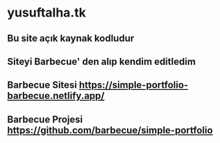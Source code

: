 # yusuftalha.tk

## Bu site açık kaynak kodludur

## Siteyi Barbecue' den alıp kendim editledim

## Barbecue Sitesi https://simple-portfolio-barbecue.netlify.app/

## Barbecue Projesi https://github.com/barbecue/simple-portfolio
